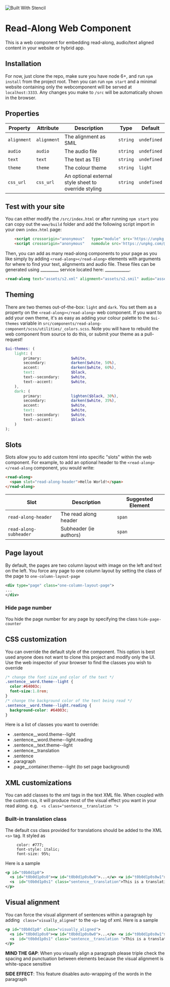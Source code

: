 ![Built With Stencil](https://img.shields.io/badge/-Built%20With%20Stencil-16161d.svg?logo=data%3Aimage%2Fsvg%2Bxml%3Bbase64%2CPD94bWwgdmVyc2lvbj0iMS4wIiBlbmNvZGluZz0idXRmLTgiPz4KPCEtLSBHZW5lcmF0b3I6IEFkb2JlIElsbHVzdHJhdG9yIDE5LjIuMSwgU1ZHIEV4cG9ydCBQbHVnLUluIC4gU1ZHIFZlcnNpb246IDYuMDAgQnVpbGQgMCkgIC0tPgo8c3ZnIHZlcnNpb249IjEuMSIgaWQ9IkxheWVyXzEiIHhtbG5zPSJodHRwOi8vd3d3LnczLm9yZy8yMDAwL3N2ZyIgeG1sbnM6eGxpbms9Imh0dHA6Ly93d3cudzMub3JnLzE5OTkveGxpbmsiIHg9IjBweCIgeT0iMHB4IgoJIHZpZXdCb3g9IjAgMCA1MTIgNTEyIiBzdHlsZT0iZW5hYmxlLWJhY2tncm91bmQ6bmV3IDAgMCA1MTIgNTEyOyIgeG1sOnNwYWNlPSJwcmVzZXJ2ZSI%2BCjxzdHlsZSB0eXBlPSJ0ZXh0L2NzcyI%2BCgkuc3Qwe2ZpbGw6I0ZGRkZGRjt9Cjwvc3R5bGU%2BCjxwYXRoIGNsYXNzPSJzdDAiIGQ9Ik00MjQuNywzNzMuOWMwLDM3LjYtNTUuMSw2OC42LTkyLjcsNjguNkgxODAuNGMtMzcuOSwwLTkyLjctMzAuNy05Mi43LTY4LjZ2LTMuNmgzMzYuOVYzNzMuOXoiLz4KPHBhdGggY2xhc3M9InN0MCIgZD0iTTQyNC43LDI5Mi4xSDE4MC40Yy0zNy42LDAtOTIuNy0zMS05Mi43LTY4LjZ2LTMuNkgzMzJjMzcuNiwwLDkyLjcsMzEsOTIuNyw2OC42VjI5Mi4xeiIvPgo8cGF0aCBjbGFzcz0ic3QwIiBkPSJNNDI0LjcsMTQxLjdIODcuN3YtMy42YzAtMzcuNiw1NC44LTY4LjYsOTIuNy02OC42SDMzMmMzNy45LDAsOTIuNywzMC43LDkyLjcsNjguNlYxNDEuN3oiLz4KPC9zdmc%2BCg%3D%3D&colorA=16161d&style=flat-square)

# Read-Along Web Component

This is a web component for embedding read-along, audio/text aligned content in your website or hybrid app.

## Installation

For now, just clone the repo, make sure you have node 6+, and run `npm install` from the project root. Then you can run `npm start` and a minimal website containing only the webcomponent will be served at `localhost:3333`. Any changes you make to `/src` will be automatically shown in the browser.

## Properties

| Property    | Attribute   | Description           | Type     | Default     |
| ----------- | ----------- | --------------------- | -------- | ----------- |
| `alignment` | `alignment` | The alignment as SMIL | `string` | `undefined` |
| `audio`     | `audio`     | The audio file        | `string` | `undefined` |
| `text`      | `text`      | The text as TEI       | `string` | `undefined` |
| `theme`     | `theme`     | The colour theme      | `string` | `light`     |
| `css_url`   | `css_url`   | An optional external style sheet to override styling | `string` | `undefined` |


## Test with your site

You can either modify the `/src/index.html` or after running `npm start` you can copy out the `www/build` folder and add the following script import in your own `index.html` page: 

```html 
    <script crossorigin="anonymous"   type="module" src='https://unpkg.com/@atlasling/readalong@1.1.0/dist/read-along/read-along.esm.js'></script>
    <script crossorigin="anonymous"   nomodule src='https://unpkg.com/@atlasling/readalong@1.0/dist/read-along/read-along.js'></script>
```

Then, you can add as many read-along components to your page as you like simply by adding `<read-along></read-along>` elements with arguments for where to find your text, alignments and audio file. These files can be generated using _________ service located here: ____________.

```html
<read-along text="assets/s2.xml" alignment="assets/s2.smil" audio="assets/s2.wav" css_url="assets/custom.css"></read-along>
```

## Theming

There are two themes out-of-the-box: `light` and `dark`. You set them as a property on the `<read-along></read-along>` web component. If you want to add your own theme, it's as easy as adding your colour palette to the `$ui-themes` variable in `src/components/read-along-component/scss/utilities/_colors.scss`. Note you will have to rebuild the web component from source to do this, or submit your theme as a pull-request!

```scss
$ui-themes: (
    light: (
        primary:             $white,
        secondary:           darken($white, 50%),
        accent:              darken($white, 60%),
        text:                $black,
        text--secondary:     $white,
        text--accent:        $white,
    ),
    dark: (
        primary:             lighten($black, 30%),
        secondary:           darken($white, 35%),
        accent:              $white,
        text:                $white,
        text--secondary:     $white,
        text--accent:        $black
    )
);
```

## Slots

Slots allow you to add custom html into specific "slots" within the web component. For example, to add an optional header to the `<read-along></read-along` component, you would write:

```html
<read-along>
  <span slot="read-along-header">Hello World!</span>
</read-along>
```

| Slot                    | Description           | Suggested Element |
| ----------------------- | --------------------- | ----------------- |
| `read-along-header`     | The read along header | `span`              |
| `read-along-subheader`  | Subheader (ie authors)| `span`              |

## Page layout
By default, the pages are two column layout with image on the left and text on the left.
You force any page to one column layout by setting the class of the page to ```one-column-layout-page``` 
```xml
<div type="page" class="one-column-layout-page">
...
</div>
```
### Hide page number
You hide the page number for any page by specifying the class ```hide-page-counter``` 

## CSS customization 
You can override the default style of the component. This option is best used anyone does not want to clone this project and modify only the UI.
Use the web inspector of your browser to find the classes you wish to override
```css
/* change the font size and color of the text */
.sentence__word.theme--light {
  color:#64003c;
  font-size:1.8rem;
}
/* change the background color of the text being read */
.sentence__word.theme--light.reading {
  background-color: #64003c;
}
```
Here is a list of classes you want to override:
 * .sentence__word.theme--light
 * .sentence__word.theme--light.reading
 * .sentence__text.theme--light
 * .sentence__translation
 * .sentence
 * .paragraph
 * .page__container.theme--light (to set page background)
## XML customizations
You can add classes to the xml tags in the text XML file. 
When coupled with the custom css, it will produce most of the visual effect you want in your read along.
e.g. ``` <s class="sentence__translation ">```

### Built-in translation class
The default css class provided for translations should be added to the XML ```<s>``` tag. It styled as 
```
     color: #777;
     font-style: italic;
     font-size: 95%;
```
Here is a sample 
```xml
<p id="t0b0d1p0">
  <s id="t0b0d1p0s0"><w id="t0b0d1p0s0w0">...</w> <w id="t0b0d1p0s0w1">...</w> <w id="t0b0d1p0s0w2">...</w></s>
  <s  id="t0b0d1p0s1" class="sentence__translation">This is a translation</s>
</p>
```

## Visual alignment
You can force the visual alignment of sentences within a paragraph by adding ``` class="visually_aligned"``` to the ```<p>``` tag of xml.
Here is a sample 
```xml
<p id="t0b0d1p0" class="visually_aligned">
  <s id="t0b0d1p0s0"><w id="t0b0d1p0s0w0">...</w> <w id="t0b0d1p0s0w1">...</w> <w id="t0b0d1p0s0w2">...</w></s>
  <s  id="t0b0d1p0s1" class="sentence__translation ">This is a translation</s>
</p>
```
**MIND THE GAP**:
When you visually align a paragraph please triple check the spacing and punctuation between elements 
because the visual alignment is white-space sensitive

**SIDE EFFECT**: This feature disables auto-wrapping of the words in the paragraph


